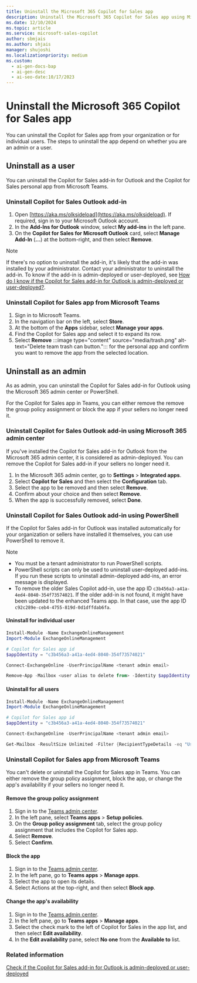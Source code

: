 ```yaml
---
title: Uninstall the Microsoft 365 Copilot for Sales app
description: Uninstall the Microsoft 365 Copilot for Sales app using Microsoft 365 admin center or PowerShell.
ms.date: 12/10/2024
ms.topic: article
ms.service: microsoft-sales-copilot
author: sbmjais
ms.author: shjais
manager: shujoshi
ms.localizationpriority: medium
ms.custom:
  - ai-gen-docs-bap
  - ai-gen-desc
  - ai-seo-date:10/17/2023
---
```


# Uninstall the Microsoft 365 Copilot for Sales app

You can uninstall the Copilot for Sales app from your organization or for individual users. The steps to uninstall the app depend on whether you are an admin or a user.

## Uninstall as a user

You can uninstall the Copilot for Sales add-in for Outlook and the Copilot for Sales personal app from Microsoft Teams.

### Uninstall Copilot for Sales Outlook add-in

1. Open [https://aka.ms/olksideload](https://aka.ms/olksideload). If required, sign in to your Microsoft Outlook account.  
1. In the **Add-Ins for Outlook** window, select **My add-ins** in the left pane.  
1. On the **Copilot for Sales for Microsoft Outlook** card, select **Manage Add-In** (**...**) at the bottom-right, and then select **Remove**.

> [!NOTE]
> If there's no option to uninstall the add-in, it's likely that the add-in was installed by your administrator. Contact your administrator to uninstall the add-in. To know if the add-in is admin-deployed or user-deployed, see [How do I know if the Copilot for Sales add-in for Outlook is admin-deployed or user-deployed?](sales-copilot-faq.md#how-do-i-know-if-the-copilot-for-sales-add-in-for-outlook-is-admin-deployed-or-user-deployed).

### Uninstall Copilot for Sales app from Microsoft Teams

1. Sign in to Microsoft Teams.  
1. In the navigation bar on the left, select **Store**.  
1. At the bottom of the **Apps** sidebar, select **Manage your apps**.  
1. Find the Copilot for Sales app and select it to expand its row.  
1. Select **Remove** :::image type="content" source="media/trash.png" alt-text="Delete team trash can button."::: for the personal app and confirm you want to remove the app from the selected location.

## Uninstall as an admin

As as admin, you can uninstall the Copilot for Sales add-in for Outlook using the Microsoft 365 admin center or PowerShell. 

For the Copilot for Sales app in Teams, you can either remove the remove the group policy assignment or block the app if your sellers no longer need it.

### Uninstall Copilot for Sales Outlook add-in using Microsoft 365 admin center

If you've installed the Copilot for Sales add-in for Outlook from the Microsoft 365 admin center, it is considered as admin-deployed. You can remove the Copilot for Sales add-in if your sellers no longer need it.

1. In the Microsoft 365 admin center, go to **Settings** &gt; **Integrated apps**.  
1. Select **Copilot for Sales** and then select the **Configuration** tab.  
1. Select the app to be removed and then select **Remove**.  
1. Confirm about your choice and then select **Remove**.  
1. When the app is successfully removed, select **Done**.

### Uninstall Copilot for Sales Outlook add-in using PowerShell

If the Copilot for Sales add-in for Outlook was installed automatically for your organization or sellers have installed it themselves, you can use PowerShell to remove it.

> [!NOTE]
>
> - You must be a tenant administrator to run PowerShell scripts.  
> - PowerShell scripts can only be used to uninstall user-deployed add-ins. If you run these scripts to uninstall admin-deployed add-ins, an error message is displayed.
> - To remove the older Sales Copilot add-in, use the app ID `c3b456a3-a41a-4ed4-8040-354f73574021`. If the older add-in is not found, it might have been updated to the enhanced Teams app. In that case, use the app ID `c92c289e-ceb4-4755-819d-0d1dffdab6fa`.

#### Uninstall for individual user

```powershell
Install-Module -Name ExchangeOnlineManagement
Import-Module ExchangeOnlineManagement

# Copilot for Sales app id
$appIdentity = "c3b456a3-a41a-4ed4-8040-354f73574021"

Connect-ExchangeOnline -UserPrincipalName <tenant admin email>

Remove-App -Mailbox <user alias to delete from> -Identity $appIdentity -Confirm:$false
```

#### Uninstall for all users


```powershell
Install-Module -Name ExchangeOnlineManagement
Import-Module ExchangeOnlineManagement

# Copilot for Sales app id
$appIdentity = "c3b456a3-a41a-4ed4-8040-354f73574021"

Connect-ExchangeOnline -UserPrincipalName <tenant admin email>

Get-Mailbox -ResultSize Unlimited -Filter {RecipientTypeDetails -eq "UserMailbox"} | ForEach-Object { Remove-App -Mailbox $_.Identity -Identity $appIdentity -Confirm:$false }
```

### Uninstall Copilot for Sales app from Microsoft Teams

You can't delete or uninstall the Copilot for Sales app in Teams. You can either remove the group policy assignment, block the app, or change the app's availability if your sellers no longer need it.

#### Remove the group policy assignment

1. Sign in to the [Teams admin center](https://admin.teams.microsoft.com/dashboard).
1. In the left pane, select **Teams apps** &gt; **Setup policies**.
1. On the **Group policy assignment** tab, select the group policy assignment that includes the Copilot for Sales app.
1. Select **Remove**.
1. Select **Confirm**.

#### Block the app

1. Sign in to the [Teams admin center](https://admin.teams.microsoft.com/dashboard).
1. In the left pane, go to **Teams apps** &gt; **Manage apps**.
1. Select the app to open its details.
1. Select Actions at the top-right, and then select **Block app**.

#### Change the app's availability

1. Sign in to the [Teams admin center](https://admin.teams.microsoft.com/dashboard).
1. In the left pane, go to **Teams apps** &gt; **Manage apps**.  
1. Select the check mark to the left of Copilot for Sales in the app list, and then select **Edit availability**. 
1. In the **Edit availability** pane, select **No one** from the **Available to** list.

### Related information

[Check if the Copilot for Sales add-in for Outlook is admin-deployed or user-deployed](sales-copilot-faq.md#how-do-i-know-if-the-copilot-for-sales-add-in-for-outlook-is-admin-deployed-or-user-deployed)
